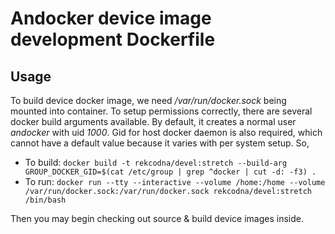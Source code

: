# Andocker device image development Dockerfile

## Usage
To build device docker image, we need _/var/run/docker.sock_ being mounted into container. To setup permissions correctly, there are several docker build arguments available. By default, it creates a normal user _andocker_ with uid _1000_. Gid for host docker daemon is also required, which cannot have a default value because it varies with per system setup. So,

* To build: `docker build -t rekcodna/devel:stretch --build-arg GROUP_DOCKER_GID=$(cat /etc/group | grep ^docker | cut -d: -f3) .`
* To run: `docker run --tty --interactive --volume /home:/home --volume /var/run/docker.sock:/var/run/docker.sock rekcodna/devel:stretch /bin/bash`

Then you may begin checking out source & build device images inside.
